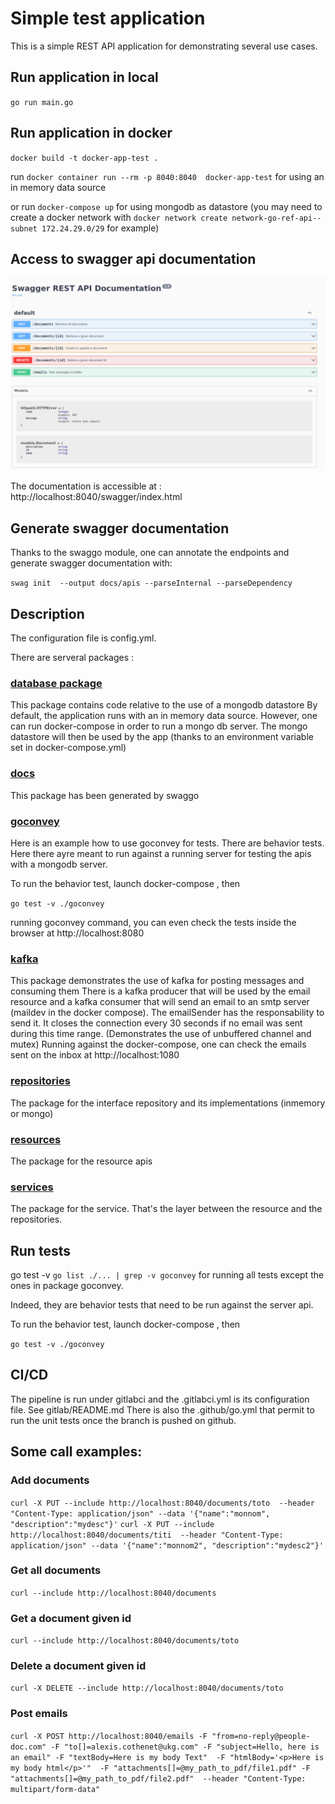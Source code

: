 # Simple test application

This is a simple REST API application for demonstrating several use cases.

## Run application in local

`go run main.go`

## Run application in docker

`docker build -t docker-app-test .`

run `docker container run --rm -p 8040:8040  docker-app-test` for using an in memory data source

or run `docker-compose up` for using mongodb as datastore
(you may need to create a docker network with `docker network create network-go-ref-api--subnet 172.24.29.0/29` for example)

## Access to swagger api documentation


![Rest API documentation](./docs/images/swaggerapi.png)

The documentation is accessible at : http://localhost:8040/swagger/index.html


## Generate swagger documentation

Thanks to the swaggo module, one can annotate the endpoints and generate swagger documentation with:

`swag init  --output docs/apis --parseInternal --parseDependency`


## Description 

The configuration file is config.yml.

There are serveral packages : 

### <u>database package</u>

This package contains code relative to the use of a mongodb datastore
By default, the application runs with an in memory data source.
However, one can run docker-compose in order to run a mongo db server. 
The mongo datastore will then be used by the app (thanks to an environment variable set in docker-compose.yml)

### <u>docs</u>

This package has been generated by swaggo

### <u>goconvey</u>

Here is an example how to use goconvey for tests. There are behavior tests. Here there ayre meant to run against a running server
for testing the apis with a mongodb server.


To run the behavior test, launch docker-compose , then

`go test -v ./goconvey`

running goconvey command, you can even check the tests inside the browser at http://localhost:8080

### <u>kafka</u>

This package demonstrates the use of kafka for posting messages and consuming them
There is a kafka producer that will be used by the email resource and a kafka consumer that will send an email to
an smtp server (maildev in the docker compose).
The emailSender has the responsability to send it. It closes the connection every 30 seconds if no email was sent during this time range.
(Demonstrates the use of unbuffered channel and mutex)
Running against the docker-compose, one can check the emails sent on the inbox at http://localhost:1080

### <u>repositories</u>

The package for the interface repository and its implementations (inmemory or mongo)

### <u>resources</u>

The package for the resource apis

### <u>services</u>

The package for the service. That's the layer between the resource and the repositories.

## Run tests
go test -v `go list ./... | grep -v goconvey` for running all tests except the ones in package goconvey.

Indeed, they are behavior tests that need to be run against the server api.

To run the behavior test, launch docker-compose , then

`go test -v ./goconvey`

## CI/CD

The pipeline is run under gitlabci and the .gitlabci.yml is its configuration file.
See gitlab/README.md
There is also the .github/go.yml that permit to run the unit tests once the branch is pushed on github.

## Some call examples:

### Add documents
`curl -X PUT --include http://localhost:8040/documents/toto  --header "Content-Type: application/json" --data '{"name":"monnom", "description":"mydesc"}'`
`curl -X PUT --include http://localhost:8040/documents/titi  --header "Content-Type: application/json" --data '{"name":"monnom2", "description":"mydesc2"}'`

### Get all documents
`curl --include http://localhost:8040/documents`

### Get a document given id
`curl --include http://localhost:8040/documents/toto`

### Delete a document given id
`curl -X DELETE --include http://localhost:8040/documents/toto`

### Post emails 
`curl -X POST http://localhost:8040/emails -F "from=no-reply@people-doc.com" -F "to[]=alexis.cothenet@ukg.com" -F "subject=Hello, here is an email" -F "textBody=Here is my body Text"  -F "htmlBody='<p>Here is my body html</p>'"  -F "attachments[]=@my_path_to_pdf/file1.pdf" -F "attachments[]=@my_path_to_pdf/file2.pdf"  --header "Content-Type: multipart/form-data" `

